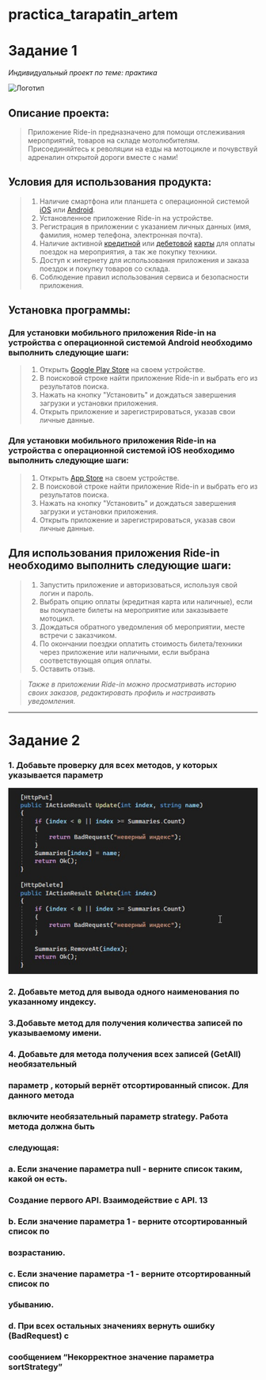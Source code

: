 # practica_tarapatin_artem

# Задание 1

_Индивидуальный проект по теме: практика_

![Логотип](https://www.onlygfx.com/wp-content/uploads/2017/03/motorcycle-silhouette-6.png "Наш логотип")

## **Описание проекта:**

> Приложение Ride-in предназначено для помощи отслеживания мероприятий, товаров на складе мотолюбителям. Присоединяйтесь к револяции на езды на мотоцикле и почувствуй адреналин открытой дороги вместе с нами!

## **Условия для использования продукта:**

> 1.  Наличие смартфона или планшета с операционной системой [iOS](https://www.apple.com/ios) или [Android](https://www.android.com/).
> 2.  Установленное приложение Ride-in на устройстве.
> 3.  Регистрация в приложении с указанием личных данных (имя, фамилия, номер телефона, электронная почта).
> 4.  Наличие активной [кредитной](https://ru.wikipedia.org/wiki/%D0%9A%D1%80%D0%B5%D0%B4%D0%B8%D1%82%D0%BD%D0%B0%D1%8F_%D0%BA%D0%B0%D1%80%D1%82%D0%B0) или [дебетовой](https://ru.wikipedia.org/wiki/%D0%94%D0%B5%D0%B1%D0%B5%D1%82%D0%BE%D0%B2%D0%B0%D1%8F_%D0%BA%D0%B0%D1%80%D1%82%D0%B0) [карты](http://risovach.ru/upload/2015/03/mem/karta_77484119_orig_.jpg) для оплаты поездок на мероприятия, а так же покупку техники.
> 5.  Доступ к интернету для использования приложения и заказа поездок и покупку товаров со склада.
> 6.  Соблюдение правил использования сервиса и безопасности приложения.

## **Установка программы:**

### Для установки мобильного приложения Ride-in на устройства с операционной системой Android необходимо выполнить следующие шаги:

> 1.  Открыть [Google Play Store](https://play.google.com/store/apps?utm_source=na_Med&utm_medium=hasem&utm_content=Nov0520&utm_campaign=Evergreen&pcampaignid=MKT-EDR-na-us-1000189-Med-hasem-ap-Evergreen-Nov0520-Text_Search_BKWS-id_100470_%7cEXA%7cONSEM_kwid_43700023139835757&gclid=EAIaIQobChMI49yMoZyV_gIVVLLVCh3jgQpxEAAYASAAEgJBbfD_BwE&gclsrc=aw.ds) на своем устройстве.
> 2.  В поисковой строке найти приложение Ride-in и выбрать его из результатов поиска.
> 3.  Нажать на кнопку "Установить" и дождаться завершения загрузки и установки приложения.
> 4.  Открыть приложение и зарегистрироваться, указав свои личные данные.

### Для установки мобильного приложения Ride-in на устройства с операционной системой iOS необходимо выполнить следующие шаги:

> 1.  Открыть [App Store](https://www.apple.com/app-store/) на своем устройстве.
> 2.  В поисковой строке найти приложение Ride-in и выбрать его из результатов поиска.
> 3.  Нажать на кнопку "Установить" и дождаться завершения загрузки и установки приложения.
> 4.  Открыть приложение и зарегистрироваться, указав свои личные данные.

## Для использования приложения Ride-in необходимо выполнить следующие шаги:

> 1.  Запустить приложение и авторизоваться, используя свой логин и пароль.
> 2.  Выбрать опцию оплаты (кредитная карта или наличные), если вы покупаете билеты на мероприятие или заказываете мотоцикл.
> 3.  Дождаться обратного уведомления об мероприятии, месте встречи с заказчиком.
> 4.  По окончании поездки оплатить стоимость билета/техники через приложение или наличными, если выбрана соответствующая опция оплаты.
> 5.  Оставить отзыв.

> _Также в приложении Ride-in можно просматривать историю своих заказов, редактировать профиль и настраивать уведомления._

<hr>

# Задание 2

### 1. Добавьте проверку для всех методов, у которых указывается параметр

![Image alt](https://github.com/gftdel/practica_tarapatin_artem/blob/main/картинки/Задание1.jpg)

### 2. Добавьте метод для вывода одного наименования по указанному индексу.

### 3.Добавьте метод для получения количества записей по указываемому имени.

### 4. Добавьте для метода получения всех записей (GetAll) необязательный

### параметр , который вернёт отсортированный список. Для данного метода

### включите необязательный параметр strategy. Работа метода должна быть

### следующая:

### a. Если значение параметра null - верните список таким, какой он есть.

### Создание первого API. Взаимодействие с API. 13

### b. Если значение параметра 1 - верните отсортированный список по

### возрастанию.

### c. Если значение параметра -1 - верните отсортированный список по

### убыванию.

### d. При всех остальных значениях вернуть ошибку (BadRequest) с

### сообщением “Некорректное значение параметра sortStrategy”
